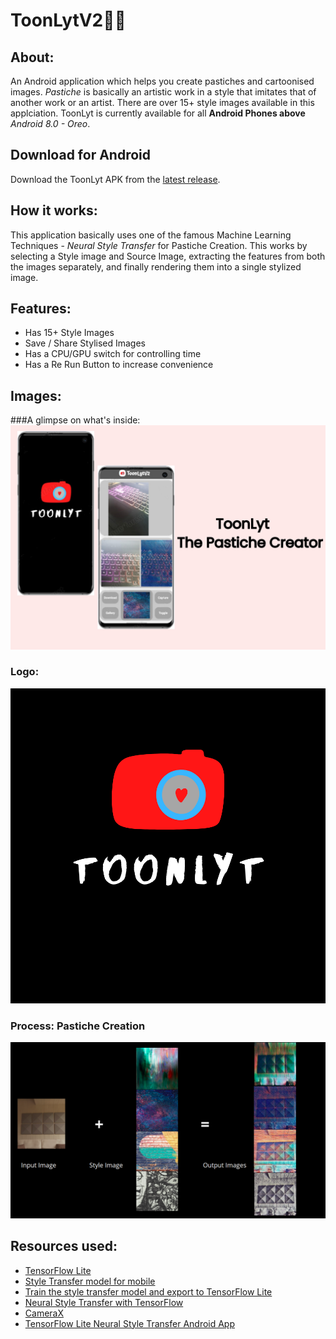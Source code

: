 # ToonLytV2🎨📸

## About: 
An Android application which helps you create pastiches and cartoonised images. *Pastiche* is basically an artistic work in a style that imitates that of another work or an artist. There are over 15+ style images available in this applciation. ToonLyt is currently available for all **Android Phones above** *Android 8.0 - Oreo*.
## Download for Android
Download the ToonLyt APK from the  [latest release](https://github.com/sairpa/ToonLytV2/releases).

## How it works:
This application basically uses one of the famous Machine Learning Techniques - *Neural Style Transfer* for Pastiche Creation. This works by selecting a Style image and Source Image, extracting the features from both the images separately, and finally rendering them into a single stylized image.

## Features:
- Has 15+ Style Images
- Save / Share Stylised Images
- Has a CPU/GPU switch for controlling time
- Has a Re Run Button to increase convenience 

## Images:

###A glimpse on what's inside:
![App](/Images/ToonLyt.jpg)

### Logo:
![Logo](/Images/Logo.png)

### Process: Pastiche Creation
![Input -> Output](/Images/Process.png)

## Resources used:

*   [TensorFlow Lite](https://www.tensorflow.org/lite)
*   [Style Transfer model for mobile](https://www.tensorflow.org/lite/models/style_transfer/overview)
*   [Train the style transfer model and export to TensorFlow Lite](https://github.com/tensorflow/magenta/tree/master/magenta/models/arbitrary_image_stylization#train-a-model-on-a-large-dataset-with-data-augmentation-to-run-on-mobile)
*   [Neural Style Transfer with TensorFlow](https://www.tensorflow.org/tutorials/generative/style_transfer)
*   [CameraX](https://developer.android.com/training/camerax)
*   [TensorFlow Lite Neural Style Transfer Android App](https://github.com/tensorflow/examples/tree/master/lite/examples/style_transfer/android)


